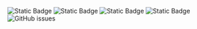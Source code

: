 ![Static Badge](https://img.shields.io/badge/blacklists-60-000000) ![Static Badge](https://img.shields.io/badge/blacklisted-2701433-cc0000) ![Static Badge](https://img.shields.io/badge/whitelisted-2244-00CC00) ![Static Badge](https://img.shields.io/badge/streaming_blacklist-28107-000000) ![GitHub issues](https://img.shields.io/github/issues/fabriziosalmi/blacklists)

